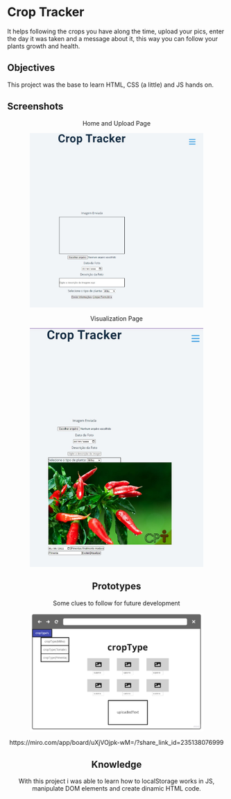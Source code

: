 # Crop Tracker

It helps following the crops you have along the time, upload your pics, enter the day it was taken and a message about it, this way you can follow your plants growth and health.

## Objectives

This project was the base to learn HTML, CSS (a little) and JS hands on.

## Screenshots
<center>Home and Upload Page

<p align="center">
    <img width="400" src="assets\images\homeAndUploadPage.jpg" alt="Crop Tracker Prototype">
</p>


<center>Visualization Page

<p align="center">
    <img width="400" src="assets\images\pimentaPage.jpg" alt="Crop Tracker Prototype">
</p>


## Prototypes

Some clues to follow for future development






<p align="center">
    <img width="400" src="assets\images\cropTrackerPrototype.jpg" alt="Crop Tracker Prototype">
</p>
<p align="center">
    https://miro.com/app/board/uXjVOjpk-wM=/?share_link_id=235138076999
</p>

## Knowledge

With this project i was able to learn how to localStorage works in JS, manipulate DOM elements and create dinamic HTML code.

